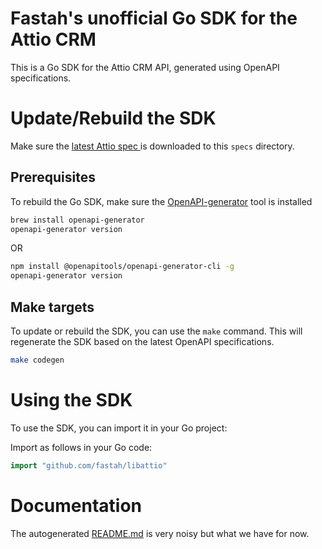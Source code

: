 # Fastah's unofficial Go SDK for the Attio CRM

This is a Go SDK for the Attio CRM API, generated using OpenAPI specifications.

# Update/Rebuild the SDK 
Make sure the [latest Attio spec ](https://docs.attio.com/rest-api/endpoint-reference/openapi)is downloaded to this `specs` directory.

## Prerequisites
To rebuild the Go SDK, make sure the [OpenAPI-generator](https://openapi-generator.tech/docs/installation) tool is installed 

```bash
brew install openapi-generator
openapi-generator version
```

OR 

```bash 
npm install @openapitools/openapi-generator-cli -g
openapi-generator version
```

## Make targets
To update or rebuild the SDK, you can use the `make` command. This will regenerate the SDK based on the latest OpenAPI specifications.

```bash
make codegen 
```

# Using the SDK 
To use the SDK, you can import it in your Go project:

Import as follows in your Go code:
```go
import "github.com/fastah/libattio"
```
# Documentation
The autogenerated [README.md](../README.md) is very noisy but what we have for now.
